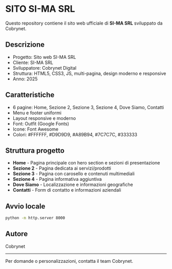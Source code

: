 # SITO SI-MA SRL

Questo repository contiene il sito web ufficiale di **SI-MA SRL** sviluppato da Cobrynet.

## Descrizione
- Progetto: Sito web SI-MA SRL
- Cliente: SI-MA SRL
- Sviluppatore: Cobrynet Digital
- Struttura: HTML5, CSS3, JS, multi-pagina, design moderno e responsive
- Anno: 2025

## Caratteristiche
- 6 pagine: Home, Sezione 2, Sezione 3, Sezione 4, Dove Siamo, Contatti
- Menu e footer uniformi
- Layout responsive e moderno
- Font: Outfit (Google Fonts)
- Icone: Font Awesome
- Colori: #FFFFFF, #D9D9D9, #A89B94, #7C7C7C, #333333

## Struttura progetto
- **Home** - Pagina principale con hero section e sezioni di presentazione
- **Sezione 2** - Pagina dedicata ai servizi/prodotti
- **Sezione 3** - Pagina con carosello e contenuti multimediali  
- **Sezione 4** - Pagina informativa aggiuntiva
- **Dove Siamo** - Localizzazione e informazioni geografiche
- **Contatti** - Form di contatto e informazioni aziendali

## Avvio locale
```sh
python -m http.server 8000
```

## Autore
Cobrynet

---

Per domande o personalizzazioni, contatta il team Cobrynet.